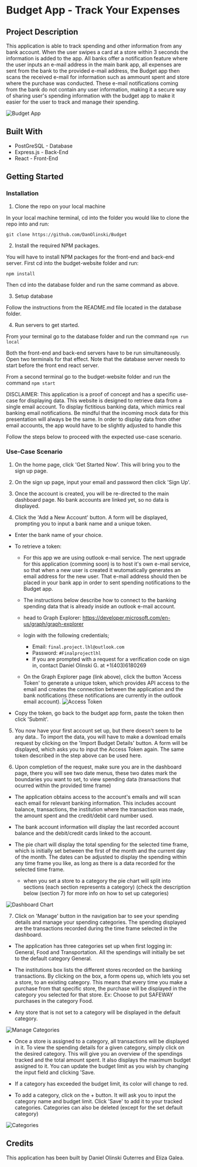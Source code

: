 # Budget App - Track Your Expenses

## Project Description
This application is able to track spending and other information from any bank account. When the user swipes a card at a store within 3 seconds the information is added to the app. All banks offer a notification feature where the user inputs an e-mail address in the main bank app, all expenses are sent from the bank to the provided e-mail address, the Budget app then scans the received e-mail for information such as ammount spent and store where the purchase was conducted. These e-mail notifications coming from the bank do not contain any user information, making it a secure way of sharing user's spending information with the budget app to make it easier for the user to track and manage their spending.

![Budget App](./media/BudgetApp.png)

## Built With

- PostGreSQL - Database
- Express.js - Back-End
- React - Front-End

## Getting Started

### Installation

1. Clone the repo on your local machine

In your local machine terminal, cd into the folder you would like to clone the repo into and run:

```
git clone https://github.com/DanOlinski/Budget
```

2. Install the required NPM packages.

You will have to install NPM packages for the front-end and back-end server.
First cd into the budget-website folder and run:

```
npm install
```

Then cd into the database folder and run the same command as above.

3. Setup database

Follow the instructions from the README.md file located in the database folder.

4. Run servers to get started.

From your terminal go to the database folder and run the command `npm run local`

Both the front-end and back-end servers have to be run simultaneously.
Open two terminals for that effect. Note that the database server needs to start before the front end react server.

From a second terminal go to the budget-website folder and run the command `npm start`

DISCLAIMER: This application is a proof of concept and has a specific use-case for displaying data.
This website is designed to retrieve data from a single email account. To display fictitious banking data, which mimics real banking email notifications.
Be mindful that the incoming mock data for this presentation will always be the same.
In order to display data from other email accounts, the app would have to be slightly adjusted to handle this

Follow the steps below to proceed with the expected use-case scenario.

### Use-Case Scenario

1. On the home page, click 'Get Started Now'. This will bring you to the sign up page.

2. On the sign up page, input your email and password then click 'Sign Up'.

3. Once the account is created, you will be re-directed to the main dashboard page. No bank accounts are linked yet, so no data is displayed.

4. Click the 'Add a New Account' button. A form will be displayed, prompting you to input a bank name and a unique token. 

- Enter the bank name of your choice.

- To retrieve a token:
  - For this app we are using outlook e-mail service. The next upgrade for this application (comming soon) is to host it's own e-mail service, so that when a new user is created it wutomatically generates an email address for the new user. That e-mail address should then be placed in your bank app in order to sent spending notifications to the Budget app.
  - The instructions below describe how to connect to the banking spending data that is already inside an outlook e-mail account. 
  - head to Graph Explorer: https://developer.microsoft.com/en-us/graph/graph-explorer 
  - login with the following credentials;
    - Email: `final.project.lhl@outlook.com`
    - Password: `#Finalprojectlhl`
    - If you are prompted with a request for a verification code on sign in, contact Daniel Olinski G. at +1(403)6180269

  - On the Graph Explorer page (link above), click the button 'Access Token' to generate a unique token, which provides API access to the email and creates the connection between the application and the bank notifications (these notifications are currently in the outlook email account).
  ![Access Token](./media/AccessToken.PNG)

- Copy the token, go back to the budget app form, paste the token then click 'Submit'.

5. You now have your first account set up, but there doesn't seem to be any data.. To import the data, you will have to make a download emails request by clicking on the 'Import Budget Details' button. A form will be displayed, which asks you to input the Access Token again. The same token described in the step above can be used here.

6. Upon completion of the request, make sure you are in the dashboard page, there you will see two date menus, these two dates mark the boundaries you want to set, to view spending data (transactions that ocurred within the provided time frame)

- The application obtains access to the account's emails and will scan each email for relevant banking information. This includes account balance, transactions, the institution where the transaction was made, the amount spent and the credit/debit card number used.

- The bank account information will display the last recorded account balance and the debit/credit cards linked to the account.

- The pie chart will display the total spending for the selected time frame, which is initially set between the first of the month and the current day of the month. The dates can be adjusted to display the spending within any time frame you like, as long as there is a data recorded for the selected time frame.
  - when you set a store to a category the pie chart will split into sections (each section represents a category) (check the description below (section 7) for more info on how to set up categories)

![Dashboard Chart](./media/DashboardChart.png)


7. Click on 'Manage' button in the navigation bar to see your spending details and manage your spending categories. The spending displayed are the transactions recorded during the time frame selected in the dashboard.

- The application has three categories set up when first logging in: General, Food and Transportation. All the spendings will initially be set to the default category General.

- The institutions box lists the different stores recorded on the banking transactions. By clicking on the box, a form opens up, which lets you set a store, to an existing category. This means that every time you make a purchase from that specific store, the purchase will be displayed in the category you selected for that store. Ex: Choose to put SAFEWAY purchases in the category Food.
- Any store that is not set to a category will be displayed in the default category.

![Manage Categories](./media/ManageCategories.png)

- Once a store is assigned to a category, all transactions will be displayed in it. To view the spending details for a given category, simply click on the desired category. This will give you an overview of the spendings tracked and the total amount spent. It also displays the maximum budget assigned to it. You can update the budget limit as you wish by changing the input field and clicking 'Save.

- If a category has exceeded the budget limit, its color will change to red.

- To add a category, click on the + button. It will ask you to input the category name and budget limit. Click 'Save' to add it to your tracked categories. Categories can also be deleted (except for the set default category)

![Categories](./media/Categories.png)

## Credits

This application has been built by Daniel Olinski Guterres and Eliza Galea.




